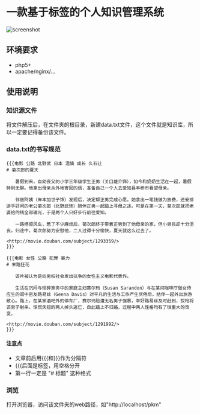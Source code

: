 # 一款基于标签的个人知识管理系统

![screenshot](http://farm5.static.flickr.com/4111/5171416767_290c6a21c7.jpg)

## 环境要求

- php5+
- apache/nginx/...

## 使用说明

### 知识源文件

将文件解压后，在文件夹的根目录，新建data.txt文件，这个文件就是知识库，所以一定要记得备份该文件。

### data.txt的书写规范

	{{{电影 公路 北野武 日本 温情 成长 久石让
	# 菊次郎的夏天

	　　暑假到来，自幼丧父的小学三年级学生正男（关口雄介饰），如今和奶奶生活在一起，暑假特别无聊。他拿出母亲从外地寄回的信，准备自己一个人去爱知县丰桥市看望母亲。

	　　邻居阿姨（岸本加世子饰）发现后，决定帮正男完成心愿。她拿出一笔钱做为旅费，还安排游手好闲的老公菊次郎（北野武饰）陪伴正男一起踏上寻母之途。可是在第一天，菊次郎就把老婆给的钱全部输光，于是两个人只好步行前往爱知。

	　　一路搭顺风车，惹了不少麻烦后，菊次郎终于带着正男到了他母亲的家，但小男孩却十分沮丧。归途中，菊次郎努力安慰他，二人过得十分愉快，夏天就这么过去了。

	<http://movie.douban.com/subject/1293359/>
	}}}

	{{{电影 女性 公路 犯罪 暴力
	# 末路狂花

	　　该片被认为是向男权社会发出抗争的女性主义电影代表作。

	　　生活在沉闷与琐碎家务中的家庭主妇赛尔玛（Susan Sarandon）与在某间咖啡厅做女侍应生的闺中密友路易丝（Geena Davis）对平凡的生活与工作产生厌倦后，结伴一起外出旅游散心。路上，在某家酒吧外的停车厂，赛尔玛险遭无名男子强暴，幸好路易丝及时赶到，拔枪将该男子射杀。惊慌失措的两人掉头逃亡，自此踏上不归路，过程中两人性格均有了很重大的改变。

	<http://movie.douban.com/subject/1291992/>
	}}}
	

#### 注意点
- 文章前后用{{{和}}}作为分隔符
- {{{后面是标签，用空格分开
- 第一行一定是 "# 标题" 这种格式

### 浏览

打开浏览器，访问该文件夹的web路径，如"http://localhost/pkm"
